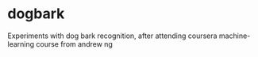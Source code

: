 # dogbark
Experiments with dog bark recognition, after attending coursera machine-learning course from andrew ng

